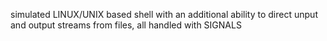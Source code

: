 simulated LINUX/UNIX based shell with an additional ability to direct unput and output streams from files, all handled with SIGNALS
